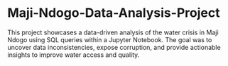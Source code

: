 # Maji-Ndogo-Data-Analysis-Project
This project showcases a data-driven analysis of the water crisis in Maji Ndogo using SQL queries within a Jupyter Notebook. The goal was to uncover data inconsistencies, expose corruption, and provide actionable insights to improve water access and quality.
